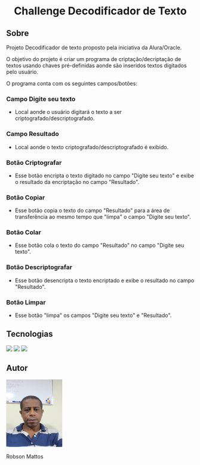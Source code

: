 <h1 align="center">Challenge Decodificador de Texto</h1>

<h2> Sobre </h2>
<p>Projeto Decodificador de texto proposto pela iniciativa da Alura/Oracle.</p>
<p>O objetivo do projeto é criar um programa de criptação/decriptação de textos usando chaves pré-definidas aonde são inseridos textos digitados pelo usuário.</p>
<p>O programa conta com os seguintes campos/botões:</p>


<div>
  <h3>Campo Digite seu texto</h3>
    <ul><li>Local aonde o usuário digitará o texto a ser criptografado/descriptografado.</li></ul>
  <h3>Campo Resultado</h3>
    <ul><li>Local aonde o texto criptografado/descriptografado é exibido.</li></ul>
  <h3>Botão Criptografar</h3>
    <ul><li>Esse botão encripta o texto digitado no campo "Digite seu texto" e exibe o resultado da encriptação no campo "Resultado".</li></ul>
  <h3>Botão Copiar</h3>
    <ul><li>Esse botão copia o texto do campo "Resultado" para a área de transferência ao mesmo tempo que "limpa" o campo "Digite seu texto".</li></ul>
  <h3>Botão Colar</h3>
    <ul><li>Esse botão cola o texto do campo "Resultado" no campo "Digite seu texto".</li></ul>
  <h3>Botão Descriptografar</h3>
    <ul><li>Esse botão desencripta o texto encriptado e exibe o resultado no campo "Resultado".</li></ul>
  <h3>Botão Limpar</h3>
    <ul><li>Esse botão "limpa" os campos "Digite seu texto" e "Resultado".</li></ul>
</div>

<h2>Tecnologias</h2>

<div>
  <img src="https://img.shields.io/badge/HTML-239120?style-for-badge&logo-htmls&logoColor-white">
  <img src="https://img.shields.io/badge/CSS-239120?style-for-badge&logo-css3&logoColor-white">
  <img src="https://img.shields.io/badge/JavaScript-F7Df1E?style-for-badge&logo-javascript&logoColor-white">
</div>

<h2>Autor</h2>
  <div>
    <img src="\imagens\Foto.png" width="150" height="180">
    <p>Robson Mattos</p>
  </div>

